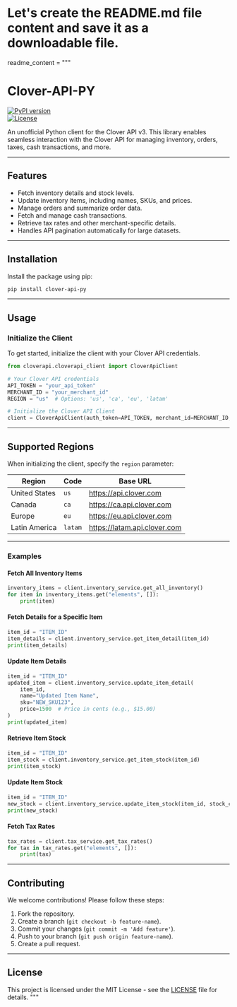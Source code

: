 # Let's create the README.md file content and save it as a downloadable file.

readme_content = """
# Clover-API-PY

[![PyPI version](https://badge.fury.io/py/clover-py.svg)](https://badge.fury.io/py/clover-py)  
[![License](https://img.shields.io/badge/license-MIT-blue.svg)](LICENSE)  

An unofficial Python client for the Clover API v3. This library enables seamless interaction with the Clover API for managing inventory, orders, taxes, cash transactions, and more.

---

## Features

- Fetch inventory details and stock levels.
- Update inventory items, including names, SKUs, and prices.
- Manage orders and summarize order data.
- Fetch and manage cash transactions.
- Retrieve tax rates and other merchant-specific details.
- Handles API pagination automatically for large datasets.

---

## Installation

Install the package using pip:

```bash
pip install clover-api-py
```

---

## Usage

### Initialize the Client

To get started, initialize the client with your Clover API credentials.

```python
from cloverapi.cloverapi_client import CloverApiClient

# Your Clover API credentials
API_TOKEN = "your_api_token"
MERCHANT_ID = "your_merchant_id"
REGION = "us"  # Options: 'us', 'ca', 'eu', 'latam'

# Initialize the Clover API Client
client = CloverApiClient(auth_token=API_TOKEN, merchant_id=MERCHANT_ID, region=REGION)
```

---

## Supported Regions

When initializing the client, specify the `region` parameter:

| Region         | Code   | Base URL                   |
|----------------|--------|----------------------------|
| United States  | `us`   | https://api.clover.com     |
| Canada         | `ca`   | https://ca.api.clover.com  |
| Europe         | `eu`   | https://eu.api.clover.com  |
| Latin America  | `latam`| https://latam.api.clover.com|

---

### Examples

#### Fetch All Inventory Items

```python
inventory_items = client.inventory_service.get_all_inventory()
for item in inventory_items.get("elements", []):
    print(item)
```

#### Fetch Details for a Specific Item

```python
item_id = "ITEM_ID"
item_details = client.inventory_service.get_item_detail(item_id)
print(item_details)
```

#### Update Item Details

```python
item_id = "ITEM_ID"
updated_item = client.inventory_service.update_item_detail(
    item_id,
    name="Updated Item Name",
    sku="NEW_SKU123",
    price=1500  # Price in cents (e.g., $15.00)
)
print(updated_item)
```

#### Retrieve Item Stock

```python
item_id = "ITEM_ID"
item_stock = client.inventory_service.get_item_stock(item_id)
print(item_stock)
```

#### Update Item Stock

```python
item_id = "ITEM_ID"
new_stock = client.inventory_service.update_item_stock(item_id, stock_count=20)
print(new_stock)
```

#### Fetch Tax Rates

```python
tax_rates = client.tax_service.get_tax_rates()
for tax in tax_rates.get("elements", []):
    print(tax)
```

---

## Contributing

We welcome contributions! Please follow these steps:

1. Fork the repository.
2. Create a branch (`git checkout -b feature-name`).
3. Commit your changes (`git commit -m 'Add feature'`).
4. Push to your branch (`git push origin feature-name`).
5. Create a pull request.

---

## License

This project is licensed under the MIT License - see the [LICENSE](LICENSE) file for details.
"""
